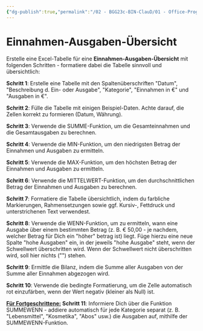 ```yaml
---
{"dg-publish":true,"permalink":"/02 - BGG23c-BIN-ClauD/01 - Office-Programme/03 - Excel/10a - Einnahmen-Ausgaben-Übersicht/"}
---
```


# Einnahmen-Ausgaben-Übersicht

Erstelle eine Excel-Tabelle für eine **Einnahmen-Ausgaben-Übersicht** mit folgenden Schritten - formatiere dabei die Tabelle sinnvoll und übersichtlich:

**Schritt 1**: Erstelle eine Tabelle mit den Spaltenüberschriften "Datum", "Beschreibung d. Ein- oder Ausgabe", "Kategorie", "Einnahmen in €" und "Ausgaben in €".

**Schritt 2**: Fülle die Tabelle mit einigen Beispiel-Daten. Achte darauf, die Zellen korrekt zu formieren (Datum, Währung).

**Schritt 3**: Verwende die SUMME-Funktion, um die Gesamteinnahmen und die Gesamtausgaben zu berechnen.

**Schritt 4**: Verwende die MIN-Funktion, um den niedrigsten Betrag der Einnahmen und Ausgaben zu ermitteln.

**Schritt 5**: Verwende die MAX-Funktion, um den höchsten Betrag der Einnahmen und Ausgaben zu ermitteln.

**Schritt 6**: Verwende die MITTELWERT-Funktion, um den durchschnittlichen Betrag der Einnahmen und Ausgaben zu berechnen.

**Schritt 7**: Formatiere die Tabelle übersichtlich, indem du farbliche Markierungen, Rahmensetzungen sowie ggf. Kursiv-, Fettdruck und unterstrichenen Text verwendest.

**Schritt 8**: Verwende die WENN-Funktion, um zu ermitteln, wann eine Ausgabe über einem bestimmten Betrag (z. B. € 50,00 - je nachdem, welcher Betrag für Dich ein "höher" betrag ist) liegt. Füge hierzu eine neue Spalte "hohe Ausgaben" ein, in der jeweils "hohe Ausgabe" steht, wenn der Schwellwert überschritten wird. Wenn der Schwellwert nicht überschritten wird, soll hier nichts ("") stehen.

**Schritt 9**: Ermittle die Bilanz, indem die Summe aller Ausgaben von der Summe aller Einnahmen abgezogen wird. 

**Schritt 10**: Verwende die bedingte Formatierung, um die Zelle automatisch rot einzufärben, wenn der Wert negativ (kleiner als Null) ist.

**<u>Für Fortgeschrittene:</u>**
**Schritt 11**: Informiere Dich über die Funktion SUMMEWENN - addiere automatisch für jede Kategorie separat (z. B. "Lebensmittel", "Kosmetika", "Abos" usw.) die Ausgaben auf, mithilfe der SUMMEWENN-Funktion.
